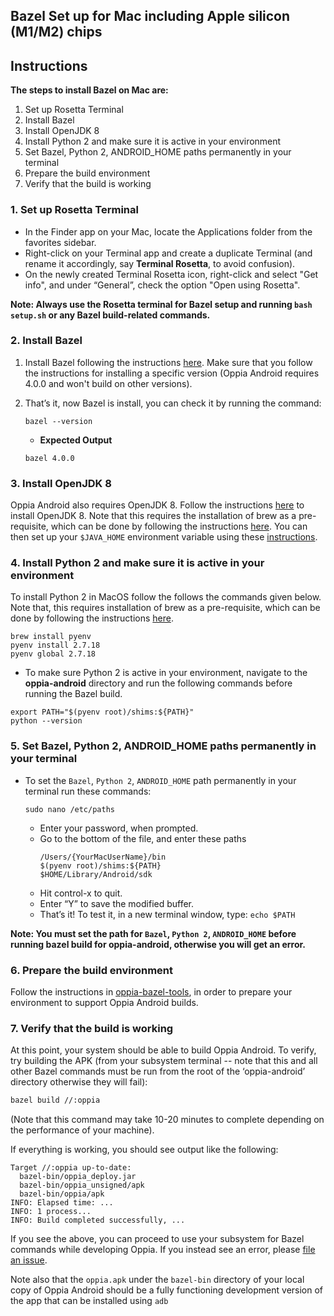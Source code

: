 ## Bazel Set up for Mac including Apple silicon (M1/M2) chips

## Instructions

**The steps to install Bazel on Mac are:**
1. Set up Rosetta Terminal
2. Install Bazel 
3. Install OpenJDK 8
4. Install Python 2 and make sure it is active in your environment
5. Set Bazel, Python 2, ANDROID_HOME paths permanently in your terminal
6. Prepare the build environment
7. Verify that the build is working

### 1. Set up Rosetta Terminal

- In the Finder app on your Mac, locate the Applications folder from the favorites sidebar.
- Right-click on your Terminal app and create a duplicate Terminal (and rename it accordingly, say **Terminal Rosetta**, to avoid confusion).
- On the newly created Terminal Rosetta icon, right-click and select "Get info", and under “General”, check the option "Open using Rosetta".

**Note: Always use the Rosetta terminal for Bazel setup and running `bash setup.sh` or any Bazel build-related commands.**

### 2. Install Bazel

1. Install Bazel following the instructions [here](https://docs.bazel.build/versions/4.0.0/install-os-x.html#install-with-installer-mac-os-x). Make sure that you follow the instructions for installing a specific version (Oppia Android requires 4.0.0 and won't build on other versions). 

2. That’s it, now Bazel is install, you can check it by running the command:
   ```
   bazel --version
   ```
   - **Expected Output**
   ```
   bazel 4.0.0
   ```

### 3. Install OpenJDK 8

Oppia Android also requires OpenJDK 8.
Follow the instructions [here](https://installvirtual.com/install-openjdk-8-on-mac-using-brew-adoptopenjdk/) to install OpenJDK 8. 
Note that this requires the installation of brew as a pre-requisite, which can be done by following the instructions [here](https://mac.install.guide/homebrew/index.html). You can then set up your `$JAVA_HOME` environment variable using these [instructions](https://stackoverflow.com/a/75167958/11396524).


### 4. Install Python 2 and make sure it is active in your environment

To install Python 2 in MacOS follow the follows the commands given below. Note that, this requires installation of brew as a pre-requisite, which can be done by following the instructions [here](https://mac.install.guide/homebrew/index.html). 
```
brew install pyenv
pyenv install 2.7.18
pyenv global 2.7.18
```

- To make sure Python 2 is active in your environment, navigate to the **oppia-android** directory and run the following commands before running the Bazel build.

```
export PATH="$(pyenv root)/shims:${PATH}"
python --version
```

### 5. Set Bazel, Python 2, ANDROID_HOME paths permanently in your terminal

- To set the `Bazel`, `Python 2`, `ANDROID_HOME` path permanently in your terminal run these commands:
    ```
    sudo nano /etc/paths
    ```
   - Enter your password, when prompted.
   - Go to the bottom of the file, and enter these paths 
     ```
     /Users/{YourMacUserName}/bin
     $(pyenv root)/shims:${PATH}
     $HOME/Library/Android/sdk
     ```
   - Hit control-x to quit.
   - Enter “Y” to save the modified buffer.
   - That’s it!  To test it, in a new terminal window, type: `echo $PATH`

**Note: You must set the path for `Bazel`, `Python 2`, `ANDROID_HOME` before running bazel build for oppia-android, otherwise you will get an error.**

### 6. Prepare the build environment

Follow the instructions in [oppia-bazel-tools](https://github.com/oppia/oppia-bazel-tools#readme), in order to prepare your environment to support Oppia Android builds.

### 7. Verify that the build is working

At this point, your system should be able to build Oppia Android. To verify, try building the APK (from your subsystem terminal -- note that this and all other Bazel commands must be run from the root of the ‘oppia-android’ directory otherwise they will fail):

```sh
bazel build //:oppia
```

(Note that this command may take 10-20 minutes to complete depending on the performance of your machine).

If everything is working, you should see output like the following:

```
Target //:oppia up-to-date:
  bazel-bin/oppia_deploy.jar
  bazel-bin/oppia_unsigned/apk
  bazel-bin/oppia/apk
INFO: Elapsed time: ...
INFO: 1 process...
INFO: Build completed successfully, ...
```

If you see the above, you can proceed to use your subsystem for Bazel commands while developing Oppia. If you instead see an error, please [file an issue](https://github.com/oppia/oppia-android/issues/new/choose).

Note also that the ``oppia.apk`` under the ``bazel-bin`` directory of your local copy of Oppia Android should be a fully functioning development version of the app that can be installed using ``adb`` 
